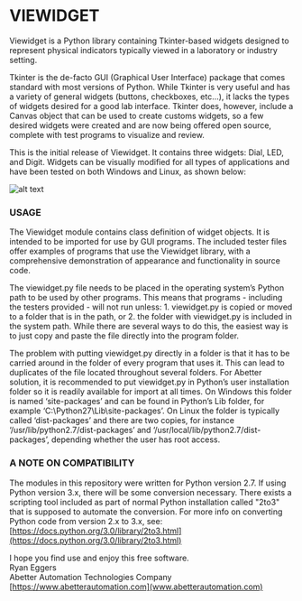# VIEWIDGET

Viewidget is a Python library containing Tkinter-based widgets designed to
represent physical indicators typically viewed in a laboratory or industry
setting.

Tkinter is the de-facto GUI (Graphical User Interface) package that comes
standard with most versions of Python. While Tkinter is very useful and has a
variety of general widgets (buttons, checkboxes, etc…), it lacks the types of
widgets desired for a good lab interface. Tkinter does, however, include a
Canvas object that can be used to create customs widgets, so a few desired
widgets were created and are now being offered open source, complete with test
programs to visualize and review.

This is the initial release of Viewidget. It contains three widgets: Dial, LED,
and Digit. Widgets can be visually modified for all types of applications and
have been tested on both Windows and Linux, as shown below:

![alt text](https://abetterautomation.com/s/cc_images/cache_17268350.png?t=1501899908)

### USAGE

The Viewidget module contains class definition of widget objects. It is intended
to be imported for use by GUI programs. The included tester files offer examples
of programs that use the Viewidget library, with a comprehensive demonstration
of appearance and functionality in source code.

The viewidget.py file needs to be placed in the operating system’s Python path
to be used by other programs. This means that programs - including the testers
provided - will not run unless: 1. viewidget.py is copied or moved to a folder
that is in the path, or 2. the folder with viewidget.py is included in the
system path. While there are several ways to do this, the easiest way is to just
copy and paste the file directly into the program folder.

The problem with putting viewidget.py directly in a folder is that it has to be
carried around in the folder of every program that uses it. This can lead to
duplicates of the file located throughout several folders. For Abetter solution,
it is recommended to put viewidget.py in Python’s user installation folder so it
is readily available for import at all times. On Windows this folder is named
‘site-packages’ and can be found in Python’s Lib folder, for example
‘C:\Python27\Lib\site-packages’. On Linux the folder is typically called
‘dist-packages’ and there are two copies, for instance
‘/usr/lib/python2.7/dist-packages’ and ‘/usr/local/lib/python2.7/dist-packages’,
depending whether the user has root access.

### A NOTE ON COMPATIBILITY

The modules in this repository were written for Python version 2.7. If using
Python version 3.x, there will be some conversion necessary. There exists a
scripting tool included as part of normal Python installation called "2to3" that
is supposed to automate the conversion. For more info on converting Python code
from version 2.x to 3.x, see: [https://docs.python.org/3.0/library/2to3.html](https://docs.python.org/3.0/library/2to3.html)

I hope you find use and enjoy this free software.  
Ryan Eggers  
Abetter Automation Technologies Company  
[https://www.abetterautomation.com](www.abetterautomation.com)
